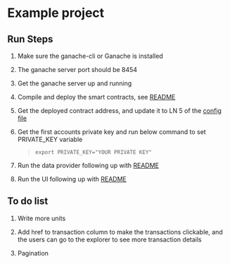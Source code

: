# Example project

## Run Steps
1. Make sure the ganache-cli or Ganache is installed

2. The ganache server port should be 8454

3. Get the ganache server up and running 

4. Compile and deploy the smart contracts, see [README](./contracts/README.md)

5. Get the deployed contract address, and update it to LN 5 of the [config file](./data-provider/src/utils/config.ts)

6. Get the first accounts private key and run below command to set PRIVATE_KEY variable 
    > `export PRIVATE_KEY="YOUR PRIVATE KEY"`

7. Run the data provider following up with [README](./data-provider/README.md)

8. Run the UI following up with [README](./ui/README.md)


## To do list

1. Write more units

2. Add href to transaction column to make the transactions clickable, and the users can go to the explorer to see more transaction details

3. Pagination
